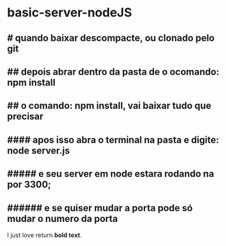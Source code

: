 # basic-server-nodeJS

## # quando baixar descompacte, ou clonado pelo git
## ## depois abrar dentro da pasta de o ocomando: npm install
## ## o comando: npm install, vai baixar tudo que precisar
## #### apos isso abra o terminal na pasta e digite: node server.js
## ##### e seu server em node estara rodando na por 3300;
## ###### e se quiser mudar a porta pode só mudar o numero da porta 

I just love return **bold text**.